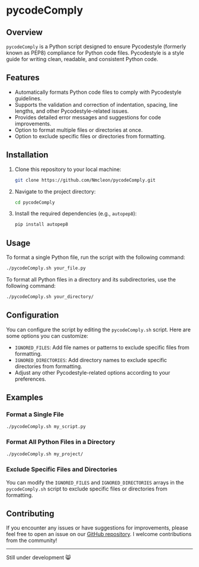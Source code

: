 # pycodeComply

## Overview

`pycodeComply` is a Python script designed to ensure Pycodestyle (formerly known as PEP8) compliance for Python code files. Pycodestyle is a style guide for writing clean, readable, and consistent Python code.

## Features

- Automatically formats Python code files to comply with Pycodestyle guidelines.
- Supports the validation and correction of indentation, spacing, line lengths, and other Pycodestyle-related issues.
- Provides detailed error messages and suggestions for code improvements.
- Option to format multiple files or directories at once.
- Option to exclude specific files or directories from formatting.

## Installation

1. Clone this repository to your local machine:

   ```bash
   git clone https://github.com/Nmcleon/pycodeComply.git
   ```

2. Navigate to the project directory:

   ```bash
   cd pycodeComply
   ```

3. Install the required dependencies (e.g., `autopep8`):

   ```bash
   pip install autopep8
   ```

## Usage

To format a single Python file, run the script with the following command:

```bash
./pycodeComply.sh your_file.py
```

To format all Python files in a directory and its subdirectories, use the following command:

```bash
./pycodeComply.sh your_directory/
```

## Configuration

You can configure the script by editing the `pycodeComply.sh` script. Here are some options you can customize:

- `IGNORED_FILES`: Add file names or patterns to exclude specific files from formatting.
- `IGNORED_DIRECTORIES`: Add directory names to exclude specific directories from formatting.
- Adjust any other Pycodestyle-related options according to your preferences.

## Examples

### Format a Single File

```bash
./pycodeComply.sh my_script.py
```

### Format All Python Files in a Directory

```bash
./pycodeComply.sh my_project/
```

### Exclude Specific Files and Directories

You can modify the `IGNORED_FILES` and `IGNORED_DIRECTORIES` arrays in the `pycodeComply.sh` script to exclude specific files or directories from formatting.

## Contributing

If you encounter any issues or have suggestions for improvements, please feel free to open an issue on our [GitHub repository](https://github.com/Nmcleon/pycodeComply). I welcome contributions from the community!

---

Still under development :smile_cat:
